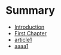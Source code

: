 # Summary

* [Introduction](README.md)
* [First Chapter](chapter1.md)
* [article1](article1.md)
* [aaaa1](article1.md)

